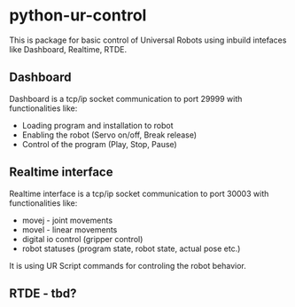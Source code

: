 # python-ur-control
This is package for basic control of Universal Robots using inbuild intefaces
like Dashboard, Realtime, RTDE.

## Dashboard 
Dashboard is a tcp/ip socket communication to port 29999 with functionalities like:
- Loading program and installation to robot
- Enabling the robot (Servo on/off, Break release)
- Control of the program (Play, Stop, Pause)

## Realtime interface
Realtime interface is a tcp/ip socket communication to port 30003 with functionalities like:
- movej - joint movements
- movel - linear movements
- digital io control (gripper control)
- robot statuses (program state, robot state, actual pose etc.)

It is using UR Script commands for controling the robot behavior. 

## RTDE - tbd?
